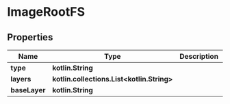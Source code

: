 
# ImageRootFS

## Properties
Name | Type | Description | Notes
------------ | ------------- | ------------- | -------------
**type** | **kotlin.String** |  | 
**layers** | **kotlin.collections.List&lt;kotlin.String&gt;** |  |  [optional]
**baseLayer** | **kotlin.String** |  |  [optional]



